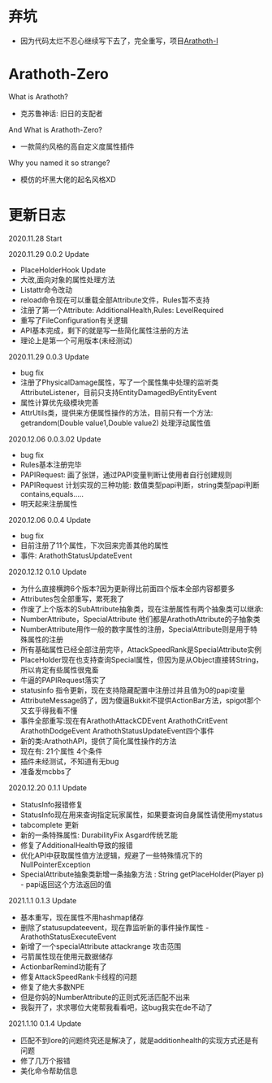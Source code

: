# 弃坑
* 因为代码太烂不忍心继续写下去了，完全重写，项目[Arathoth-I](https://github.com/Freeze003/Arathoth-I)



# Arathoth-Zero
What is Arathoth?
- 克苏鲁神话: 旧日的支配者

And What is Arathoth-Zero?
- 一款简约风格的高自定义度属性插件

Why you named it so strange?
- 模仿的坏黑大佬的起名风格XD

# 更新日志
2020.11.28 Start

2020.11.29 0.0.2 Update
- PlaceHolderHook Update
- 大改,面向对象的属性处理方法
- Listattr命令改动
- reload命令现在可以重载全部Attribute文件，Rules暂不支持
- 注册了第一个Attribute: AdditionalHealth,Rules: LevelRequired
- 重写了FileConfiguration有关逻辑
- API基本完成，剩下的就是写一些简化属性注册的方法
- 理论上是第一个可用版本(未经测试)

2020.11.29 0.0.3 Update
- bug fix
- 注册了PhysicalDamage属性，写了一个属性集中处理的监听类AttributeListener，目前只支持EntityDamagedByEntityEvent
- 属性计算优先级模块完善
- AttrUtils类，提供来方便属性操作的方法，目前只有一个方法: getrandom(Double value1,Double value2) 处理浮动属性值

2020.12.06 0.0.3.02 Update
- bug fix
- Rules基本注册完毕
- PAPIRequest: 画了张饼，通过PAPI变量判断让使用者自行创建规则
- PAPIRequest 计划实现的三种功能: 数值类型papi判断，string类型papi判断 contains,equals.....
- 明天起来注册属性

2020.12.06 0.0.4 Update
- bug fix
- 目前注册了11个属性，下次回来完善其他的属性
- 事件: ArathothStatusUpdateEvent

2020.12.12 0.1.0 Update
- 为什么直接横跨6个版本?因为更新得比前面四个版本全部内容都要多
- Attributes包全部重写，累死我了
- 作废了上个版本的SubAttribute抽象类，现在注册属性有两个抽象类可以继承:
- NumberAttribute，SpecialAttribute 他们都是ArathothAttribute的子抽象类
- NumberAttribute用作一般的数字属性的注册，SpecialAttribute则是用于特殊属性的注册
- 所有基础属性已经全部注册完毕，AttackSpeedRank是SpecialAttribute实例
- PlaceHolder现在也支持查询Special属性，但因为是从Object直接转String，所以肯定有些属性很鬼畜
- 牛逼的PAPIRequest落实了
- statusinfo 指令更新，现在支持隐藏配置中注册过并且值为0的papi变量
- AttributeMessage鸽了，因为傻逼Bukkit不提供ActionBar方法，spigot那个又玄乎得我看不懂
- 事件全部重写:现在有ArathothAttackCDEvent ArathothCritEvent ArathothDodgeEvent ArathothStatusUpdateEvent四个事件
- 新的类:ArathothAPI，提供了简化属性操作的方法
- 现在有: 21个属性 4个条件
- 插件未经测试，不知道有无bug
- 准备发mcbbs了

2020.12.20 0.1.1 Update
- StatusInfo报错修复
- StatusInfo现在用来查询指定玩家属性，如果要查询自身属性请使用mystatus
- tabcomplete 更新
- 新的一条特殊属性: DurabilityFix  Asgard传统艺能
- 修复了AdditionalHealth导致的报错
- 优化API中获取属性值方法逻辑，规避了一些特殊情况下的NullPointerException
- SpecialAttribute抽象类新增一条抽象方法 : String getPlaceHolder(Player p) - papi返回这个方法返回的值

2021.1.1 0.1.3 Update
- 基本重写，现在属性不用hashmap储存
- 删除了statusupdateevent，现在靠监听新的事件操作属性 - ArathothStatusExecuteEvent
- 新增了一个specialAttribute attackrange 攻击范围
- 弓箭属性现在使用元数据储存
- ActionbarRemind功能有了
- 修复AttackSpeedRank卡线程的问题
- 修复了绝大多数NPE
- 但是你妈的NumberAttribute的正则式死活匹配不出来
- 我裂开了，求求哪位大佬帮我看看吧，这bug我实在de不动了

2021.1.10 0.1.4 Update
- 匹配不到lore的问题终究还是解决了，就是additionhealth的实现方式还是有问题
- 修了几万个报错
- 美化命令帮助信息
